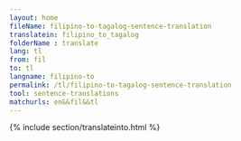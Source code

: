 ```yaml
---
layout: home
fileName: filipino-to-tagalog-sentence-translation
translatein: filipino_to_tagalog
folderName : translate
lang: tl
from: fil
to: tl
langname: filipino-to
permalink: /tl/filipino-to-tagalog-sentence-translation
tool: sentence-translations
matchurls: en&&fil&&tl
---
```

{% include section/translateinto.html %}
